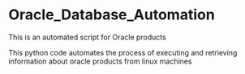 # Oracle_Database_Automation
This is an automated script for Oracle products


This python code automates the process of executing and retrieving information about oracle products from linux machines 
